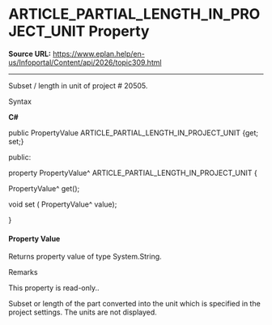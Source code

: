# ARTICLE_PARTIAL_LENGTH_IN_PROJECT_UNIT Property

**Source URL:** https://www.eplan.help/en-us/Infoportal/Content/api/2026/topic309.html

---

Subset / length in unit of project # 20505.

Syntax

**C#**



public PropertyValue ARTICLE_PARTIAL_LENGTH_IN_PROJECT_UNIT {get; set;}

public:

property PropertyValue^ ARTICLE_PARTIAL_LENGTH_IN_PROJECT_UNIT {

   PropertyValue^ get();

   void set (    PropertyValue^ value);

}


#### Property Value

Returns property value of type System.String.

Remarks

This property is read-only..

Subset or length of the part converted into the unit which is specified in the project settings. The units are not displayed.
